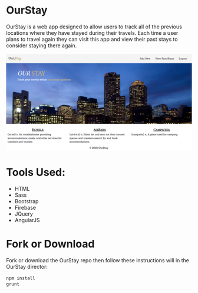 # OurStay

OurStay is a web app designed to allow users to track all of the previous locations where they have stayed during their travels. Each time a user plans to travel again they can visit this app and view their past stays to consider staying there again.

![alt text](images/landing-page.png)


# Tools Used:

- HTML
- Sass
- Bootstrap
- Firebase
- JQuery
- AngularJS

# Fork or Download

Fork or download the OurStay repo then follow these instructions will in the OurStay director:

```
npm install
grunt
```
